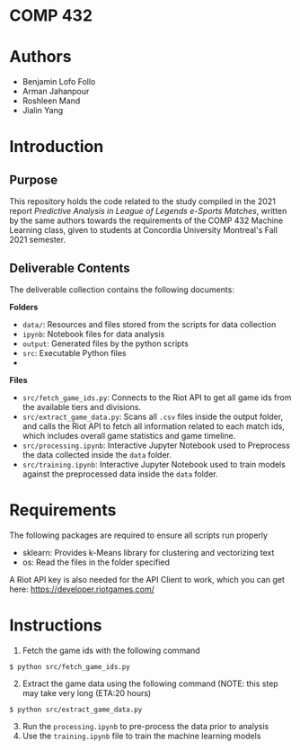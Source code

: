 # COMP 432

# Authors

- Benjamin Lofo Follo 
- Arman Jahanpour
- Roshleen Mand
- Jialin Yang
# Introduction

## Purpose

This repository holds the code related to the study compiled in the 2021 report *Predictive Analysis in League of Legends e-Sports Matches*, written by the same authors towards the requirements of the COMP 432 Machine Learning class, given to students at Concordia University Montreal's Fall 2021 semester. 

## Deliverable Contents

The deliverable collection contains the following documents:

**Folders**
- `data/`: Resources and files stored from the scripts for data collection
- `ipynb`: Notebook files for data analysis
- `output`: Generated files by the python scripts
- `src`: Executable Python files
- 
**Files**
- `src/fetch_game_ids.py`: Connects to the Riot API to get all game ids from the available tiers and divisions.
- `src/extract_game_data.py`: Scans all `.csv` files inside the output folder, and calls the Riot API to fetch all information related to each match ids, which includes overall game statistics and game timeline.
- `src/processing.ipynb`: Interactive Jupyter Notebook used to Preprocess the data collected inside the `data` folder.
- `src/training.ipynb`: Interactive Jupyter Notebook used to train models against the preprocessed data inside the `data` folder.
  
# Requirements

The following packages are required to ensure all scripts run properly
- sklearn: Provides k-Means library for clustering and vectorizing text
- os: Read the files in the folder specified
  
A Riot API key is also needed for the API Client to work, which you can get here: https://developer.riotgames.com/
# Instructions


1. Fetch the game ids with the following command
```
$ python src/fetch_game_ids.py
```

2. Extract the game data using the following command (NOTE: this step may take very long (ETA:20 hours)
```
$ python src/extract_game_data.py
```

3. Run the `processing.ipynb` to pre-process the data prior to analysis
4. Use the `training.ipynb` file to train the machine learning models
